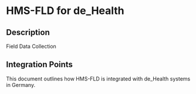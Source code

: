 # HMS-FLD for de_Health

## Description

Field Data Collection

## Integration Points

This document outlines how HMS-FLD is integrated with de_Health systems in Germany.

